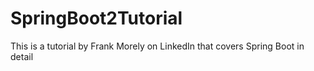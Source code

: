 # SpringBoot2Tutorial
This is a tutorial by Frank Morely on LinkedIn that covers Spring Boot in detail 
